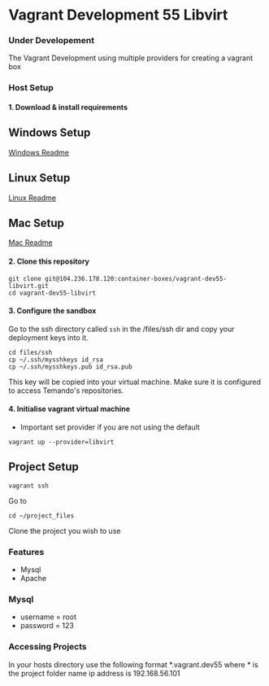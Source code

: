 Vagrant Development 55 Libvirt
====

### Under Developement

The Vagrant Development using multiple providers for creating a vagrant box

### Host Setup

#### 1. Download & install requirements

## Windows Setup
[Windows Readme](docs/WINDOWS.MD)

## Linux Setup
[Linux Readme](docs/LINUX.MD)

## Mac Setup
[Mac Readme](docs/MAC.MD)

#### 2. Clone this repository

```
git clone git@104.236.178.120:container-boxes/vagrant-dev55-libvirt.git
cd vagrant-dev55-libvirt
```

#### 3. Configure the sandbox

Go to the ssh directory called ```ssh``` in the /files/ssh dir and copy your deployment keys into it.

```
cd files/ssh
cp ~/.ssh/mysshkeys id_rsa
cp ~/.ssh/mysshkeys.pub id_rsa.pub
```

This key will be copied into your virtual machine. Make sure it is configured to access Temando's repositories.

#### 4. Initialise vagrant virtual machine

* Important set provider if you are not using the default
```
vagrant up --provider=libvirt
```

## Project Setup

```
vagrant ssh
```

Go to

```
cd ~/project_files
```

Clone the project you wish to use

### Features

* Mysql
* Apache

### Mysql

* username = root
* password = 123

### Accessing Projects

In your hosts directory use the following format *.vagrant.dev55 where * is the project folder name ip address is 192.168.56.101
